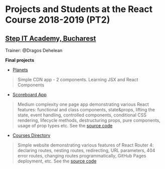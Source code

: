 # Projects and Students at the React Course 2018-2019 (PT2)
## [Step IT Academy, Bucharest](https://itstep.ro/)
Trainer: @Dragos Dehelean

**Final projects**

* [Planets](https://dragosdehelean.github.io/React-projects/Modul2.1/aplicatie_4/final/) 

> Simple CDN app - 2 components. Learning JSX and React Components

* [Scoreboard App](https://dragosdehelean.github.io/React-Scoreboard-App/) 

> Medium complexity one page app demonstrating various React features: functional and class components, state&props, lifting the state, event handling, controlled components, conditional CSS rendering, lifecycle methods, destructuring props, pure components, usage of prop types etc. See the [source code](https://github.com/dragosdehelean/React-projects/tree/master/Modul4.2/4.2-end)

* [Courses Directory](https://dragosdehelean.github.io/React-Course-Directory-App/) 

> Simple website demonstrating various features of React Router 4: declaring routes, nesting routes, redirecting, URL parameters, 404 error routes, changing routes programmatically, GitHub Pages deployment, etc. See the [source code](https://github.com/dragosdehelean/React-projects/tree/master/Modul6.1/course-directory)



